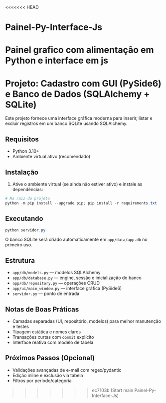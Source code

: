 <<<<<<< HEAD
# Painel-Py-Interface-Js
Painel grafico com alimentação em Python e interface em js
=======
# Projeto: Cadastro com GUI (PySide6) e Banco de Dados (SQLAlchemy + SQLite)

Este projeto fornece uma interface gráfica moderna para inserir, listar e excluir registros em um banco SQLite usando SQLAlchemy.

## Requisitos

- Python 3.10+
- Ambiente virtual ativo (recomendado)

## Instalação

1. Ative o ambiente virtual (se ainda não estiver ativo) e instale as dependências:

```powershell
# Na raiz do projeto
python -m pip install --upgrade pip; pip install -r requirements.txt
```

## Executando

```powershell
python servidor.py
```

O banco SQLite será criado automaticamente em `app/data/app.db` no primeiro uso.

## Estrutura

- `app/db/models.py` — modelos SQLAlchemy
- `app/db/database.py` — engine, sessão e inicialização do banco
- `app/db/repository.py` — operações CRUD
- `app/ui/main_window.py` — interface gráfica (PySide6)
- `servidor.py` — ponto de entrada

## Notas de Boas Práticas

- Camadas separadas (UI, repositório, modelos) para melhor manutenção e testes
- Tipagem estática e nomes claros
- Transações curtas com `commit` explícito
- Interface reativa com modelo de tabela

## Próximos Passos (Opcional)

- Validações avançadas de e-mail com regex/pydantic
- Edição inline e exclusão via tabela
- Filtros por período/categoria
>>>>>>> ec7103b (Start main Painel-Py-Interface-Js)
